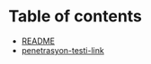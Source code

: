# Table of contents

* [README](README.md)
* [penetrasyon-testi-link](https://mypythonsec.files.wordpress.com/2018/10/penetrasyon-testi.pptx)

